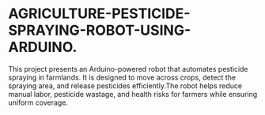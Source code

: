 # AGRICULTURE-PESTICIDE-SPRAYING-ROBOT-USING-ARDUINO.
This project presents an Arduino-powered robot that automates pesticide spraying in farmlands. It is designed to move across crops, detect the spraying area, and release pesticides efficiently.The robot helps reduce manual labor, pesticide wastage, and health risks for farmers while ensuring uniform coverage.
